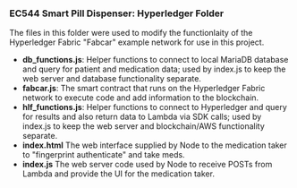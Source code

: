 ### EC544 Smart Pill Dispenser: Hyperledger Folder
The files in this folder were used to modify the functionlaity of the Hyperledger Fabric "Fabcar" example network for use in this project. 

* **db_functions.js**: Helper functions to connect to local MariaDB database and query for patient and medication data; used by index.js to keep the web server and database functionality separate.
* **fabcar.js**: The smart contract that runs on the Hyperledger Fabric network to execute code and add information to the blockchain. 
* **hlf_functions.js**: Helper functions to connect to Hyperledger and query for results and also return data to Lambda via SDK calls; used by index.js to keep the web server and blockchain/AWS functionality separate.  
* **index.html** The web interface supplied by Node to the medication taker to "fingerprint authenticate" and take meds. 
* **index.js** The web server code used by Node to receive POSTs from Lambda and provide the UI for the medication taker. 


 